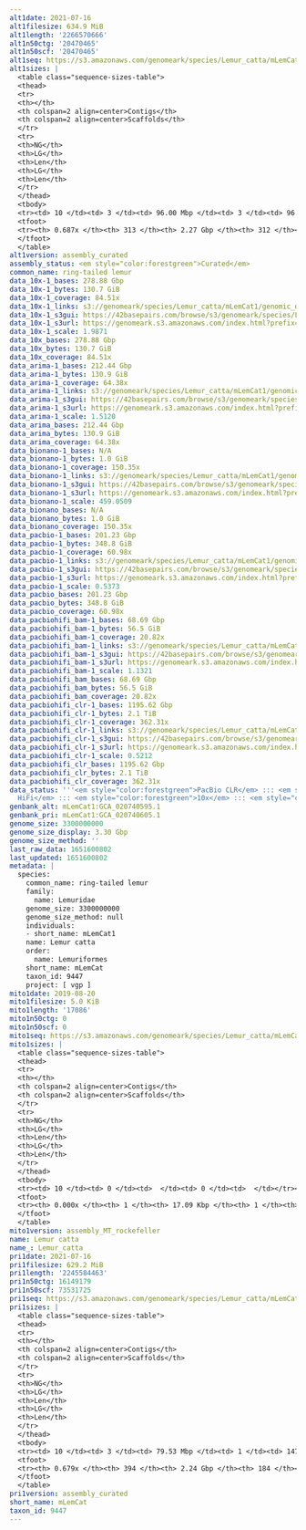 ```yaml
---
alt1date: 2021-07-16
alt1filesize: 634.9 MiB
alt1length: '2266570666'
alt1n50ctg: '20470465'
alt1n50scf: '20470465'
alt1seq: https://s3.amazonaws.com/genomeark/species/Lemur_catta/mLemCat1/assembly_curated/mLemCat1.alt.cur.20210716.fasta.gz
alt1sizes: |
  <table class="sequence-sizes-table">
  <thead>
  <tr>
  <th></th>
  <th colspan=2 align=center>Contigs</th>
  <th colspan=2 align=center>Scaffolds</th>
  </tr>
  <tr>
  <th>NG</th>
  <th>LG</th>
  <th>Len</th>
  <th>LG</th>
  <th>Len</th>
  </tr>
  </thead>
  <tbody>
  <tr><td> 10 </td><td> 3 </td><td> 96.00 Mbp </td><td> 3 </td><td> 96.00 Mbp </td></tr><tr><td> 20 </td><td> 7 </td><td> 56.18 Mbp </td><td> 7 </td><td> 56.18 Mbp </td></tr><tr><td> 30 </td><td> 13 </td><td> 45.82 Mbp </td><td> 13 </td><td> 45.82 Mbp </td></tr><tr><td> 40 </td><td> 23 </td><td> 30.76 Mbp </td><td> 23 </td><td> 30.76 Mbp </td></tr><tr style="background-color:#cccccc;"><td> 50 </td><td> 35 </td><td> 20.47 Mbp </td><td> 35 </td><td> 20.47 Mbp </td></tr><tr><td> 60 </td><td> 58 </td><td> 9.29 Mbp </td><td> 58 </td><td> 9.29 Mbp </td></tr><tr><td> 70 </td><td> 0 </td><td>  </td><td> 0 </td><td>  </td></tr><tr><td> 80 </td><td> 0 </td><td>  </td><td> 0 </td><td>  </td></tr><tr><td> 90 </td><td> 0 </td><td>  </td><td> 0 </td><td>  </td></tr><tr><td> 100 </td><td> 0 </td><td>  </td><td> 0 </td><td>  </td></tr></tbody>
  <tfoot>
  <tr><th> 0.687x </th><th> 313 </th><th> 2.27 Gbp </th><th> 312 </th><th> 2.27 Gbp </th></tr>
  </tfoot>
  </table>
alt1version: assembly_curated
assembly_status: <em style="color:forestgreen">Curated</em>
common_name: ring-tailed lemur
data_10x-1_bases: 278.88 Gbp
data_10x-1_bytes: 130.7 GiB
data_10x-1_coverage: 84.51x
data_10x-1_links: s3://genomeark/species/Lemur_catta/mLemCat1/genomic_data/10x/<br>
data_10x-1_s3gui: https://42basepairs.com/browse/s3/genomeark/species/Lemur_catta/mLemCat1/genomic_data/10x/
data_10x-1_s3url: https://genomeark.s3.amazonaws.com/index.html?prefix=species/Lemur_catta/mLemCat1/genomic_data/10x/
data_10x-1_scale: 1.9871
data_10x_bases: 278.88 Gbp
data_10x_bytes: 130.7 GiB
data_10x_coverage: 84.51x
data_arima-1_bases: 212.44 Gbp
data_arima-1_bytes: 130.9 GiB
data_arima-1_coverage: 64.38x
data_arima-1_links: s3://genomeark/species/Lemur_catta/mLemCat1/genomic_data/arima/<br>
data_arima-1_s3gui: https://42basepairs.com/browse/s3/genomeark/species/Lemur_catta/mLemCat1/genomic_data/arima/
data_arima-1_s3url: https://genomeark.s3.amazonaws.com/index.html?prefix=species/Lemur_catta/mLemCat1/genomic_data/arima/
data_arima-1_scale: 1.5120
data_arima_bases: 212.44 Gbp
data_arima_bytes: 130.9 GiB
data_arima_coverage: 64.38x
data_bionano-1_bases: N/A
data_bionano-1_bytes: 1.0 GiB
data_bionano-1_coverage: 150.35x
data_bionano-1_links: s3://genomeark/species/Lemur_catta/mLemCat1/genomic_data/bionano/<br>
data_bionano-1_s3gui: https://42basepairs.com/browse/s3/genomeark/species/Lemur_catta/mLemCat1/genomic_data/bionano/
data_bionano-1_s3url: https://genomeark.s3.amazonaws.com/index.html?prefix=species/Lemur_catta/mLemCat1/genomic_data/bionano/
data_bionano-1_scale: 459.0509
data_bionano_bases: N/A
data_bionano_bytes: 1.0 GiB
data_bionano_coverage: 150.35x
data_pacbio-1_bases: 201.23 Gbp
data_pacbio-1_bytes: 348.8 GiB
data_pacbio-1_coverage: 60.98x
data_pacbio-1_links: s3://genomeark/species/Lemur_catta/mLemCat1/genomic_data/pacbio/<br>
data_pacbio-1_s3gui: https://42basepairs.com/browse/s3/genomeark/species/Lemur_catta/mLemCat1/genomic_data/pacbio/
data_pacbio-1_s3url: https://genomeark.s3.amazonaws.com/index.html?prefix=species/Lemur_catta/mLemCat1/genomic_data/pacbio/
data_pacbio-1_scale: 0.5373
data_pacbio_bases: 201.23 Gbp
data_pacbio_bytes: 348.8 GiB
data_pacbio_coverage: 60.98x
data_pacbiohifi_bam-1_bases: 68.69 Gbp
data_pacbiohifi_bam-1_bytes: 56.5 GiB
data_pacbiohifi_bam-1_coverage: 20.82x
data_pacbiohifi_bam-1_links: s3://genomeark/species/Lemur_catta/mLemCat1/genomic_data/pacbio_hifi/<br>
data_pacbiohifi_bam-1_s3gui: https://42basepairs.com/browse/s3/genomeark/species/Lemur_catta/mLemCat1/genomic_data/pacbio_hifi/
data_pacbiohifi_bam-1_s3url: https://genomeark.s3.amazonaws.com/index.html?prefix=species/Lemur_catta/mLemCat1/genomic_data/pacbio_hifi/
data_pacbiohifi_bam-1_scale: 1.1321
data_pacbiohifi_bam_bases: 68.69 Gbp
data_pacbiohifi_bam_bytes: 56.5 GiB
data_pacbiohifi_bam_coverage: 20.82x
data_pacbiohifi_clr-1_bases: 1195.62 Gbp
data_pacbiohifi_clr-1_bytes: 2.1 TiB
data_pacbiohifi_clr-1_coverage: 362.31x
data_pacbiohifi_clr-1_links: s3://genomeark/species/Lemur_catta/mLemCat1/genomic_data/pacbio_hifi/<br>
data_pacbiohifi_clr-1_s3gui: https://42basepairs.com/browse/s3/genomeark/species/Lemur_catta/mLemCat1/genomic_data/pacbio_hifi/
data_pacbiohifi_clr-1_s3url: https://genomeark.s3.amazonaws.com/index.html?prefix=species/Lemur_catta/mLemCat1/genomic_data/pacbio_hifi/
data_pacbiohifi_clr-1_scale: 0.5212
data_pacbiohifi_clr_bases: 1195.62 Gbp
data_pacbiohifi_clr_bytes: 2.1 TiB
data_pacbiohifi_clr_coverage: 362.31x
data_status: '''<em style="color:forestgreen">PacBio CLR</em> ::: <em style="color:forestgreen">PacBio
  HiFi</em> ::: <em style="color:forestgreen">10x</em> ::: <em style="color:forestgreen">Arima</em>'''
genbank_alt: mLemCat1:GCA_020740595.1
genbank_pri: mLemCat1:GCA_020740605.1
genome_size: 3300000000
genome_size_display: 3.30 Gbp
genome_size_method: ''
last_raw_data: 1651600802
last_updated: 1651600802
metadata: |
  species:
    common_name: ring-tailed lemur
    family:
      name: Lemuridae
    genome_size: 3300000000
    genome_size_method: null
    individuals:
    - short_name: mLemCat1
    name: Lemur catta
    order:
      name: Lemuriformes
    short_name: mLemCat
    taxon_id: 9447
    project: [ vgp ]
mito1date: 2019-08-20
mito1filesize: 5.0 KiB
mito1length: '17086'
mito1n50ctg: 0
mito1n50scf: 0
mito1seq: https://s3.amazonaws.com/genomeark/species/Lemur_catta/mLemCat1/assembly_MT_rockefeller/mLemCat1.MT.20190820.fasta.gz
mito1sizes: |
  <table class="sequence-sizes-table">
  <thead>
  <tr>
  <th></th>
  <th colspan=2 align=center>Contigs</th>
  <th colspan=2 align=center>Scaffolds</th>
  </tr>
  <tr>
  <th>NG</th>
  <th>LG</th>
  <th>Len</th>
  <th>LG</th>
  <th>Len</th>
  </tr>
  </thead>
  <tbody>
  <tr><td> 10 </td><td> 0 </td><td>  </td><td> 0 </td><td>  </td></tr><tr><td> 20 </td><td> 0 </td><td>  </td><td> 0 </td><td>  </td></tr><tr><td> 30 </td><td> 0 </td><td>  </td><td> 0 </td><td>  </td></tr><tr><td> 40 </td><td> 0 </td><td>  </td><td> 0 </td><td>  </td></tr><tr style="background-color:#cccccc;"><td> 50 </td><td> 0 </td><td style="background-color:#ff8888;">  </td><td> 0 </td><td style="background-color:#ff8888;">  </td></tr><tr><td> 60 </td><td> 0 </td><td>  </td><td> 0 </td><td>  </td></tr><tr><td> 70 </td><td> 0 </td><td>  </td><td> 0 </td><td>  </td></tr><tr><td> 80 </td><td> 0 </td><td>  </td><td> 0 </td><td>  </td></tr><tr><td> 90 </td><td> 0 </td><td>  </td><td> 0 </td><td>  </td></tr><tr><td> 100 </td><td> 0 </td><td>  </td><td> 0 </td><td>  </td></tr></tbody>
  <tfoot>
  <tr><th> 0.000x </th><th> 1 </th><th> 17.09 Kbp </th><th> 1 </th><th> 17.09 Kbp </th></tr>
  </tfoot>
  </table>
mito1version: assembly_MT_rockefeller
name: Lemur catta
name_: Lemur_catta
pri1date: 2021-07-16
pri1filesize: 629.2 MiB
pri1length: '2245584463'
pri1n50ctg: 16149179
pri1n50scf: 73531725
pri1seq: https://s3.amazonaws.com/genomeark/species/Lemur_catta/mLemCat1/assembly_curated/mLemCat1.pri.cur.20210716.fasta.gz
pri1sizes: |
  <table class="sequence-sizes-table">
  <thead>
  <tr>
  <th></th>
  <th colspan=2 align=center>Contigs</th>
  <th colspan=2 align=center>Scaffolds</th>
  </tr>
  <tr>
  <th>NG</th>
  <th>LG</th>
  <th>Len</th>
  <th>LG</th>
  <th>Len</th>
  </tr>
  </thead>
  <tbody>
  <tr><td> 10 </td><td> 3 </td><td> 79.53 Mbp </td><td> 1 </td><td> 147.49 Mbp </td></tr><tr><td> 20 </td><td> 8 </td><td> 54.57 Mbp </td><td> 3 </td><td> 117.45 Mbp </td></tr><tr><td> 30 </td><td> 16 </td><td> 38.42 Mbp </td><td> 6 </td><td> 108.75 Mbp </td></tr><tr><td> 40 </td><td> 26 </td><td> 27.68 Mbp </td><td> 10 </td><td> 99.28 Mbp </td></tr><tr style="background-color:#cccccc;"><td> 50 </td><td> 43 </td><td style="background-color:#88ff88;"> 16.15 Mbp </td><td> 13 </td><td style="background-color:#88ff88;"> 73.53 Mbp </td></tr><tr><td> 60 </td><td> 77 </td><td> 5.75 Mbp </td><td> 19 </td><td> 37.49 Mbp </td></tr><tr><td> 70 </td><td> 0 </td><td>  </td><td> 0 </td><td>  </td></tr><tr><td> 80 </td><td> 0 </td><td>  </td><td> 0 </td><td>  </td></tr><tr><td> 90 </td><td> 0 </td><td>  </td><td> 0 </td><td>  </td></tr><tr><td> 100 </td><td> 0 </td><td>  </td><td> 0 </td><td>  </td></tr></tbody>
  <tfoot>
  <tr><th> 0.679x </th><th> 394 </th><th> 2.24 Gbp </th><th> 184 </th><th> 2.25 Gbp </th></tr>
  </tfoot>
  </table>
pri1version: assembly_curated
short_name: mLemCat
taxon_id: 9447
---
```

